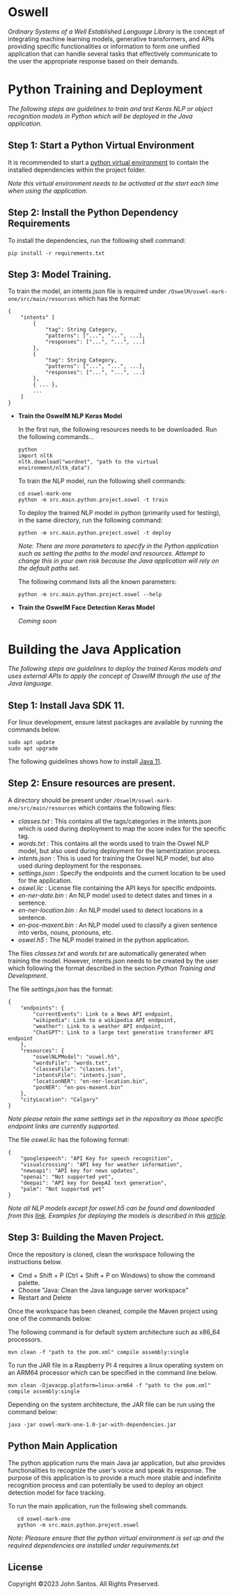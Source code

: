 # Oswell
 
*Ordinary Systems of a Well Established Language Library* is the concept of integrating machine learning models, generative transformers, and APIs providing 
specific functionalities or information to form one unified application that can handle several tasks that effectively 
communicate to the user the appropriate response based on their demands. 

# Python Training and Deployment
*The following steps are guidelines to train and test Keras NLP or object recognition models in Python which will be deployed in the Java application.*

## Step 1: Start a Python Virtual Environment

It is recommended to start a [python virtual environment](https://www.freecodecamp.org/news/how-to-setup-virtual-environments-in-python/) to contain the installed dependencies within the project folder.

*Note this virtual environment needs to be activated at the start each time when using the application.*

## Step 2: Install the Python Dependency Requirements

To install the dependencies, run the following shell command:

```shell
pip install -r requirements.txt
```

## Step 3: Model Training.

To train the model, an intents.json file is required under `/OswelM/oswel-mark-one/src/main/resources` which has the format:

```
{
    "intents" [
        {
            "tag": String Category,
            "patterns": ["...", "...", ...],
            "responses": ["...", "...", ...]
        },
        {
            "tag": String Category,
            "patterns": ["...", "...", ...],
            "responses": ["...", "...", ...]
        },
        { ... },
        ...
    ]
}
```

* **Train the OswelM NLP Keras Model**

    In the first run, the following resources needs to be downloaded. Run
    the following commands...

    ```shell
    python
    import nltk
    nltk.download("wordnet", "path to the virtual environment/nltk_data")
    ```

    To train the NLP model, run the following shell commands:

    ```shell
    cd oswel-mark-one
    python -m src.main.python.project.oswel -t train
    ```

    To deploy the trained NLP model in python (primarily used for testing), 
    in the same directory, run the following command:

    ```shell
    python -m src.main.python.project.oswel -t deploy
    ```

    *Note: There are more parameters to specify in the Python application such as setting the paths to the model and resources. Attempt to change this in your own risk because the Java application will rely on the default paths set.*

    The following command lists all the known parameters:

    ```shell
    python -m src.main.python.project.oswel --help
    ```

* **Train the OswelM Face Detection Keras Model** 

    *Coming soon*

# Building the Java Application
*The following steps are guidelines to deploy the trained Keras models and uses external APIs to apply the concept of OswelM through the use of the Java language.*

## Step 1: Install Java SDK 11.

For linux development, ensure latest packages are available by running the commands below.

```shell
sudo apt update
sudo apt upgrade
```

The following guidelines shows how to install [Java 11](https://docs.oracle.com/en/java/javase/11/install/overview-jdk-installation.html#GUID-8677A77F-231A-40F7-98B9-1FD0B48C346A).

## Step 2: Ensure resources are present.

A directory should be present under `/OswelM/oswel-mark-one/src/main/resources` which contains the following files:

* *classes.txt*         : This contains all the tags/categories in the intents.json which is used during deployment to map the score index for the specific tag. 
* *words.txt*           : This contains all the words used to train the Oswel NLP model, but also used during deployment for the lamentization process.
* *intents.json*        : This is used for training the Oswel NLP model, but also used during deployment for the responses. 
* *settings.json*       : Specify the endpoints and the current location to be used for the application.
* *oswel.lic*           : License file containing the API keys for specific endpoints.
* *en-ner-date.bin*     : An NLP model used to detect dates and times in a sentence.
* *en-ner-location.bin* : An NLP model used to detect locations in a sentence. 
* *en-pos-maxent.bin*   : An NLP model used to classify a given sentence into verbs, nouns, pronouns, etc. 
* *oswel.h5*            : The NLP model trained in the python application.

The files *classes.txt* and *words.txt* are automatically generated when training the model. However, intents.json needs to be created by the user which following the format described in the section *Python Training and Development*.

The file *settings.json* has the format:

```
{
    "endpoints": {
        "currentEvents": Link to a News API endpoint,
        "wikipedia": Link to a wikipedia API endpoint,
        "weather": Link to a weather API endpoint,
        "ChatGPT": Link to a large text generative transformer API endpoint
    },
    "resources": {
        "oswelNLPModel": "oswel.h5",
        "wordsFile": "words.txt",
        "classesFile": "classes.txt",
        "intentsFile": "intents.json",
        "locationNER": "en-ner-location.bin",
        "posNER": "en-pos-maxent.bin"
    },
    "cityLocation": "Calgary"
}
```

*Note please retain the same settings set in the repository as those specific endpoint links are currently supported.*

The file *oswel.lic* has the following format:

```
{
    "googlespeech": "API Key for speech recognition",
    "visualcrossing": "API key for weather information",
    "newsapi": "API key for news updates",
    "openai": "Not supported yet",
    "deepai": "API key for DeepAI text generation",
    "palm": "Not supported yet"
}
```

*Note all NLP models except for oswel.h5 can be found and downloaded from this [link](https://opennlp.sourceforge.net/models-1.5/). Examples for deploying the models is described in this [article](https://medium.com/@ankitagrahari.rkgit/find-names-location-or-time-in-given-string-named-entity-recognition-apache-opennlp-79ff4b30edc6).*

## Step 3: Building the Maven Project.

Once the repository is cloned, clean the workspace following the instructions below.

* Cmd + Shift + P (Ctrl + Shift + P on Windows) to show the command palette.
* Choose "Java: Clean the Java language server workspace"
* Restart and Delete

Once the workspace has been cleaned, compile the Maven project using one of the commands below:

The following command is for default system architecture such as x86_64 processors.
```shell
mvn clean -f "path to the pom.xml" compile assembly:single
```

To run the JAR file in a Raspberry PI 4 requires a linux operating system on an ARM64 processor which can be specified in the command line below.
```shell
mvn clean -Djavacpp.platform=linux-arm64 -f "path to the pom.xml" compile assembly:single
```

Depending on the system architecture, the JAR file can be run using the command below:
```shell
java -jar oswel-mark-one-1.0-jar-with-dependencies.jar   
```

## Python Main Application
The python application runs the main Java jar application, but also
provides functionalities to recognize the user's voice and speak its response.
The purpose of this application is to provide a much more stable and indefinite
recognition process and can potentially be used to deploy an object 
detection model for face tracking.

To run the main application, run the following shell commands.
 ```shell
    cd oswel-mark-one
    python -m src.main.python.project.oswel
```

*Note: Pleasure ensure that the python virtual environment is set up and the required dependencies are installed under requirements.txt*

## License

Copyright ©2023 John Santos. All Rights Preserved.
